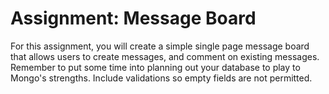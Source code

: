 # Assignment: Message Board
For this assignment, you will create a simple single page message board that allows users to create messages, and comment on existing messages. Remember to put some time into planning out your database to play to Mongo's strengths. Include validations so empty fields are not permitted. 
